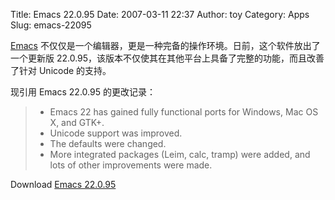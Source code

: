 Title: Emacs 22.0.95
Date: 2007-03-11 22:37
Author: toy
Category: Apps
Slug: emacs-22095

[Emacs](http://www.gnu.org/software/emacs/)
不仅仅是一个编辑器，更是一种完备的操作环境。日前，这个软件放出了一个更新版
22.0.95，该版本不仅使其在其他平台上具备了完整的功能，而且改善了针对
Unicode 的支持。

现引用 Emacs 22.0.95 的更改记录：

> - Emacs 22 has gained fully functional ports for Windows, Mac OS X,
> and GTK+.  
>  - Unicode support was improved.  
>  - The defaults were changed.  
>  - More integrated packages (Leim, calc, tramp) were added, and lots
> of other improvements were made.

Download [Emacs
22.0.95](ftp://alpha.gnu.org/gnu/emacs/pretest/emacs-22.0.95.tar.gz)

